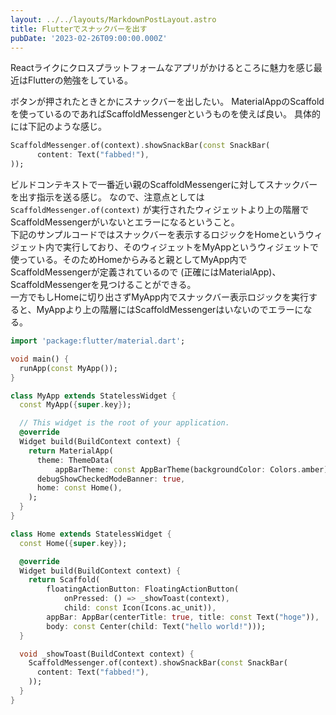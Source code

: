 ```yaml
---
layout: ../../layouts/MarkdownPostLayout.astro
title: Flutterでスナックバーを出す 
pubDate: '2023-02-26T09:00:00.000Z'
---
```


Reactライクにクロスプラットフォームなアプリがかけるところに魅力を感じ最近はFlutterの勉強をしている。

ボタンが押されたときとかにスナックバーを出したい。
MaterialAppのScaffoldを使っているのであればScaffoldMessengerというものを使えば良い。
具体的には下記のような感じ。

```dart
ScaffoldMessenger.of(context).showSnackBar(const SnackBar(
      content: Text("fabbed!"),
));
```

ビルドコンテキストで一番近い親のScaffoldMessengerに対してスナックバーを出す指示を送る感じ。
なので、注意点としては`ScaffoldMessenger.of(context)` が実行されたウィジェットより上の階層でScaffoldMessengerがいないとエラーになるということ。  
下記のサンプルコードではスナックバーを表示するロジックをHomeというウィジェット内で実行しており、そのウィジェットをMyAppというウィジェットで使っている。そのためHomeからみると親としてMyApp内でScaffoldMessengerが定義されているので (正確にはMaterialApp)、ScaffoldMessengerを見つけることができる。  
一方でもしHomeに切り出さずMyApp内でスナックバー表示ロジックを実行すると、MyAppより上の階層にはScaffoldMessengerはいないのでエラーになる。


```dart
import 'package:flutter/material.dart';

void main() {
  runApp(const MyApp());
}

class MyApp extends StatelessWidget {
  const MyApp({super.key});

  // This widget is the root of your application.
  @override
  Widget build(BuildContext context) {
    return MaterialApp(
      theme: ThemeData(
          appBarTheme: const AppBarTheme(backgroundColor: Colors.amber)),
      debugShowCheckedModeBanner: true,
      home: const Home(),
    );
  }
}

class Home extends StatelessWidget {
  const Home({super.key});

  @override
  Widget build(BuildContext context) {
    return Scaffold(
        floatingActionButton: FloatingActionButton(
            onPressed: () => _showToast(context),
            child: const Icon(Icons.ac_unit)),
        appBar: AppBar(centerTitle: true, title: const Text("hoge")),
        body: const Center(child: Text("hello world!")));
  }

  void _showToast(BuildContext context) {
    ScaffoldMessenger.of(context).showSnackBar(const SnackBar(
      content: Text("fabbed!"),
    ));
  }
}
```
